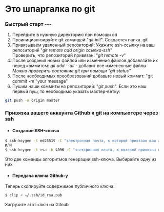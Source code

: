 # Это шпаргалка по git


### Быстрый старт ---
1. Перейдите в нужную директорию при помощи *cd*
2. Проинициализируйте git командой "*git init*". Создастся папка .git
3. Привязываем удаленный репозиторий: Укажите ssh-ссылку на ваш репозиторий "*git remote add origin ссылка-ssh*"  
Проверить, что репозиторий привязан: "*git remote -v*"
4. После создания новых файлой или изменения файлов добавляйте их перед коммитом: *git add --all* - добавит все измененные файлы  
*Можно проверить состояние git при помощи "git status"*
5. После необходимых преобразований добавьте новый коммит:
"git commit -m "your message"
6. Пушим наши коммиты на репозиторий: "*git push*". 
Если это наш первый пуш, то необходимо указать мастер-ветку:
```bash
git push -u origin master
```  


### Привязка вашего аккаунта Github к git на компьютере через ssh
* #### Создание SSH-ключа  
```Bash
$ ssh-keygen -t ed25519 -C "электронная почта, к которой привязан ваш аккаунт на GitHub"
ИЛИ
$ ssh-keygen -t rsa -b 4096 -C "электронная почта, к которой привязан ваш аккаунт на GitHub"
```  
Это две команды алгоритмов генерации ssh-ключа. Выбирайте одну из них
* #### Передача ключа Github-у  
Теперь скопируйте содержимое публичного ключа:  
```Bash
$ clip < ~/.ssh/id_rsa.pub
```  
Загрузите этот ключ на Gitnub
